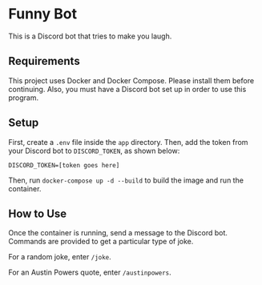 # Funny Bot
This is a Discord bot that tries to make you laugh.


## Requirements
This project uses Docker and Docker Compose. Please install them before continuing.
Also, you must have a Discord bot set up in order to use this program.


## Setup
First, create a ```.env``` file inside the ```app``` directory.
Then, add the token from your Discord bot to ```DISCORD_TOKEN```, as shown below:
```
DISCORD_TOKEN=[token goes here]
```

Then, run ```docker-compose up -d --build``` to build the image and run the container.


## How to Use
Once the container is running, send a message to the Discord bot. Commands are provided
to get a particular type of joke.

For a random joke, enter ```/joke```.

For an Austin Powers quote, enter ```/austinpowers```.
